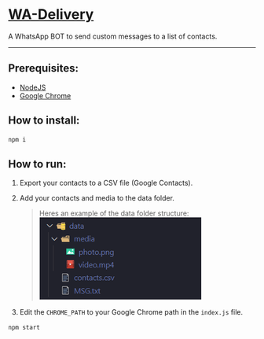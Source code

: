 # [WA-Delivery](https://github.com/dudushy/WA-Delivery/)
A WhatsApp BOT to send custom messages to a list of contacts.

---

## Prerequisites:
- [NodeJS](https://nodejs.org/)
- [Google Chrome](https://www.google.com/chrome/)

## How to install:
```bash
npm i
```
## How to run:
1. Export your contacts to a CSV file (Google Contacts).

1. Add your contacts and media to the data folder.
    > Heres an example of the data folder structure: <br>
    ![folder_strucute](/assets/folder_stucture.png)

1. Edit the `CHROME_PATH` to your Google Chrome path in the `index.js` file.

```bash
npm start
```
